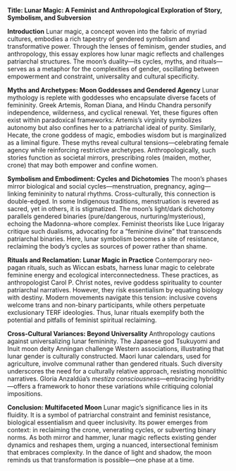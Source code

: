 **Title: Lunar Magic: A Feminist and Anthropological Exploration of Story, Symbolism, and Subversion**

**Introduction**
Lunar magic, a concept woven into the fabric of myriad cultures, embodies a rich tapestry of gendered symbolism and transformative power. Through the lenses of feminism, gender studies, and anthropology, this essay explores how lunar magic reflects and challenges patriarchal structures. The moon’s duality—its cycles, myths, and rituals—serves as a metaphor for the complexities of gender, oscillating between empowerment and constraint, universality and cultural specificity.

**Myths and Archetypes: Moon Goddesses and Gendered Agency**
Lunar mythology is replete with goddesses who encapsulate diverse facets of femininity. Greek Artemis, Roman Diana, and Hindu Chandra personify independence, wilderness, and cyclical renewal. Yet, these figures often exist within paradoxical frameworks: Artemis’s virginity symbolizes autonomy but also confines her to a patriarchal ideal of purity. Similarly, Hecate, the crone goddess of magic, embodies wisdom but is marginalized as a liminal figure. These myths reveal cultural tensions—celebrating female agency while reinforcing restrictive archetypes. Anthropologically, such stories function as societal mirrors, prescribing roles (maiden, mother, crone) that may both empower and confine women.

**Symbolism and Embodiment: Cycles and Dichotomies**
The moon’s phases mirror biological and social cycles—menstruation, pregnancy, aging—linking femininity to natural rhythms. Cross-culturally, this connection is double-edged. In some Indigenous traditions, menstruation is revered as sacred, yet in others, it is stigmatized. The moon’s light/dark dichotomy parallels gendered binaries (pure/dangerous, nurturing/mysterious), echoing the Madonna-whore complex. Feminist theorists like Luce Irigaray critique such dualisms, advocating for a “feminine divine” that transcends patriarchal binaries. Here, lunar symbolism becomes a site of resistance, reclaiming the body’s cycles as sources of power rather than shame.

**Rituals and Reclamation: Lunar Magic in Practice**
Contemporary neo-pagan rituals, such as Wiccan esbats, harness lunar magic to celebrate feminine energy and ecological interconnectedness. These practices, as anthropologist Carol P. Christ notes, revive goddess spirituality to counter patriarchal narratives. However, they risk essentialism by equating biology with destiny. Modern movements navigate this tension: inclusive covens welcome trans and non-binary participants, while others perpetuate exclusionary TERF ideologies. Thus, lunar rituals exemplify both the potential and pitfalls of feminist spiritual reclaiming.

**Cross-Cultural Variances: Beyond Universality**
Anthropology cautions against universalizing lunar femininity. The Japanese god Tsukuyomi and Inuit moon deity Anningan challenge Western associations, illustrating that lunar gender is culturally constructed. Maori lunar calendars, used for agriculture, involve communal rather than gendered rituals. Such diversity underscores the need for a culturally relative approach, resisting monolithic narratives. Gloria Anzaldúa’s _mestiza consciousness_—embracing hybridity—offers a framework to honor these variations while critiquing colonial impositions.

**Conclusion: Multifaceted Moon**
Lunar magic’s significance lies in its fluidity. It is a symbol of patriarchal constraint and feminist resistance, biological essentialism and queer inclusivity. Its power emerges from context: in reclaiming the crone, venerating cycles, or subverting binary norms. As both mirror and hammer, lunar magic reflects existing gender dynamics and reshapes them, urging a nuanced, intersectional feminism that embraces complexity. In the dance of light and shadow, the moon reminds us that transformation is possible—one phase at a time.
